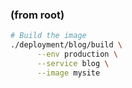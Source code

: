 ### (from root)

```bash
# Build the image
./deployment/blog/build \
      --env production \
      --service blog \
      --image mysite
```
